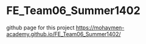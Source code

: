 # FE_Team06_Summer1402
github page for this project
https://mohaymen-academy.github.io/FE_Team06_Summer1402/
